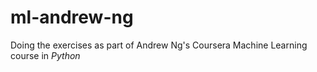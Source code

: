 # ml-andrew-ng
Doing the exercises as part of Andrew Ng's Coursera Machine Learning course in *Python*
